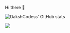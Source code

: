  Hi there 👋

![DakshCodess' GitHub stats](https://github-readme-stats.vercel.app/api?username=DakshCodess&show_icons=true&theme=tokyonight)

<a href="https://coderstats.net/github/#DakshCodess">
  <img align="center" src="https://github-readme-stats.vercel.app/api/top-langs/?username=DakshCodess&hide=ruby&theme=tokyonight" />
</a>
